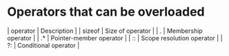 # Operators that can be overloaded

| operator |    Description              |
| sizeof   | Size of operator            |
| .        | Membership operator         |
| .*       | Pointer-member operator     |
| ::       | Scope resolution operator   |
| ?:       | Conditional operator        |

